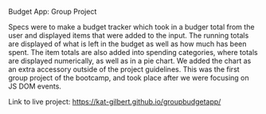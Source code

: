 
Budget App: Group Project

Specs were to make a budget tracker which took in a budger total from the user and displayed items that were added to the input. The running totals are displayed of what is left in the budget as well as how much has been spent. The item totals are also added into spending categories, where totals are displayed numerically, as well as in a pie chart. We added the chart as an extra accessory outside of the project guidelines. This was the first group project of the bootcamp, and took place after we were focusing on JS DOM events.

Link to live project:
https://kat-gilbert.github.io/groupbudgetapp/